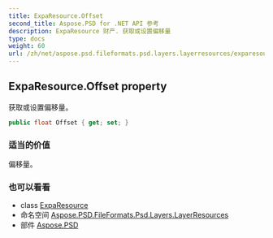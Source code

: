 ```yaml
---
title: ExpaResource.Offset
second_title: Aspose.PSD for .NET API 参考
description: ExpaResource 财产. 获取或设置偏移量
type: docs
weight: 60
url: /zh/net/aspose.psd.fileformats.psd.layers.layerresources/exparesource/offset/
---
```

## ExpaResource.Offset property

获取或设置偏移量。

```csharp
public float Offset { get; set; }
```

### 适当的价值

偏移量。

### 也可以看看

* class [ExpaResource](../)
* 命名空间 [Aspose.PSD.FileFormats.Psd.Layers.LayerResources](../../exparesource/)
* 部件 [Aspose.PSD](../../../)


